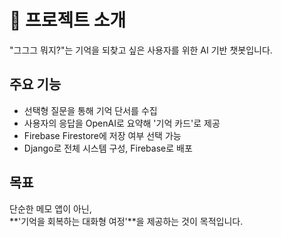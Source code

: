# 📘 프로젝트 소개

"그그그 뭐지?"는 기억을 되찾고 싶은 사용자를 위한 AI 기반 챗봇입니다.

## 주요 기능
- 선택형 질문을 통해 기억 단서를 수집
- 사용자의 응답을 OpenAI로 요약해 '기억 카드'로 제공
- Firebase Firestore에 저장 여부 선택 가능
- Django로 전체 시스템 구성, Firebase로 배포

## 목표
단순한 메모 앱이 아닌,  
**'기억을 회복하는 대화형 여정'**을 제공하는 것이 목적입니다.
